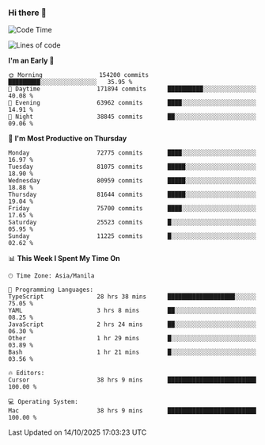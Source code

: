 ### Hi there 👋

<!--START_SECTION:waka-->
![Code Time](http://img.shields.io/badge/Code%20Time-6%2C388%20hrs%207%20mins-blue)

![Lines of code](https://img.shields.io/badge/From%20Hello%20World%20I%27ve%20Written-143.9%20million%20lines%20of%20code-blue)

**I'm an Early 🐤** 

```text
🌞 Morning                154200 commits      █████████░░░░░░░░░░░░░░░░   35.95 % 
🌆 Daytime                171894 commits      ██████████░░░░░░░░░░░░░░░   40.08 % 
🌃 Evening                63962 commits       ████░░░░░░░░░░░░░░░░░░░░░   14.91 % 
🌙 Night                  38845 commits       ██░░░░░░░░░░░░░░░░░░░░░░░   09.06 % 
```
📅 **I'm Most Productive on Thursday** 

```text
Monday                   72775 commits       ████░░░░░░░░░░░░░░░░░░░░░   16.97 % 
Tuesday                  81075 commits       █████░░░░░░░░░░░░░░░░░░░░   18.90 % 
Wednesday                80959 commits       █████░░░░░░░░░░░░░░░░░░░░   18.88 % 
Thursday                 81644 commits       █████░░░░░░░░░░░░░░░░░░░░   19.04 % 
Friday                   75700 commits       ████░░░░░░░░░░░░░░░░░░░░░   17.65 % 
Saturday                 25523 commits       █░░░░░░░░░░░░░░░░░░░░░░░░   05.95 % 
Sunday                   11225 commits       █░░░░░░░░░░░░░░░░░░░░░░░░   02.62 % 
```


📊 **This Week I Spent My Time On** 

```text
🕑︎ Time Zone: Asia/Manila

💬 Programming Languages: 
TypeScript               28 hrs 38 mins      ███████████████████░░░░░░   75.05 % 
YAML                     3 hrs 8 mins        ██░░░░░░░░░░░░░░░░░░░░░░░   08.25 % 
JavaScript               2 hrs 24 mins       ██░░░░░░░░░░░░░░░░░░░░░░░   06.30 % 
Other                    1 hr 29 mins        █░░░░░░░░░░░░░░░░░░░░░░░░   03.89 % 
Bash                     1 hr 21 mins        █░░░░░░░░░░░░░░░░░░░░░░░░   03.56 % 

🔥 Editors: 
Cursor                   38 hrs 9 mins       █████████████████████████   100.00 % 

💻 Operating System: 
Mac                      38 hrs 9 mins       █████████████████████████   100.00 % 
```


 Last Updated on 14/10/2025 17:03:23 UTC
<!--END_SECTION:waka-->


<!--
**rad182/rad182** is a ✨ _special_ ✨ repository because its `README.md` (this file) appears on your GitHub profile.

Here are some ideas to get you started:

- 🔭 I’m currently working on ...
- 🌱 I’m currently learning ...
- 👯 I’m looking to collaborate on ...
- 🤔 I’m looking for help with ...
- 💬 Ask me about ...
- 📫 How to reach me: ...
- 😄 Pronouns: ...
- ⚡ Fun fact: ...
-->
